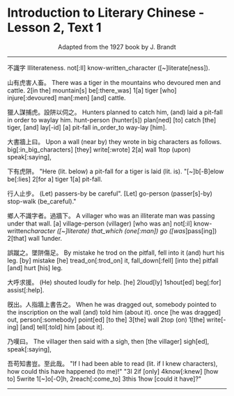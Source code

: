 # Introduction to Literary Chinese - Lesson 2, Text 1

<center>Adapted from the 1927 book by J. Brandt</center>

---

不識字
Illiterateness.
not[:Il] know-written_character ([~]literate[ness]).

山有虎害人畜。
There was a tiger in the mountains who devoured men and cattle.
2[in the] mountain[s] be[:there_was] 1[a] tiger [who] injure[:devoured] man[:men] [and] cattle.

獵人謀捕虎。設阱以伺之。
Hunters planned to catch him, (and) laid a pit-fall in order to waylay him.
hunt-person (hunter[s]) plan[ned] [to] catch [the] tiger, [and] lay[-id] [a] pit\-fall in_order_to way\-lay [him].

大書牆上曰。
Upon a wall (near by) they wrote in big characters as follows.
big[:in_big_characters] [they] write[:wrote] 2[a] wall 1top (upon) speak[:saying],

下有虎阱。
"Here (lit. below) a pit-fall for a tiger is laid (lit. is).
"[~]b[-B]elow be[:lies] 2[for a] tiger 1[a] pit\-fall.

行人止步。
(Let) passers-by be careful".
[Let] go-person (passer[s]-by) stop-walk (be_careful)."

鄉人不識字者。過牆下。
A villager who was an illiterate man was passing under that wall.
[a] village-person (villager) [who was an] not[:il] know-written*character ([~]literate) that_which (one[:man]) go ([was*]pass[ing]) 2[that] wall 1under.

誤蹴之。墜阱傷足。
By mistake he trod on the pitfall, fell into it (and) hurt his leg.
[by] mistake [he] tread_on[:trod_on] it, fall_down[:fell] [into the] pitfall [and] hurt [his] leg.

大呼求援。
(He) shouted loudly for help.
[he] 2loud[ly] 1shout[ed] beg[:for] assist[:help].

旣出。人指牆上書告之。
When he was dragged out, somebody pointed to the inscription on the wall (and) told him (about it).
once [he was dragged] out, person[:somebody] point[ed] [to the] 3[the] wall 2top (on) 1[the] write[-ing] [and] tell[:told] him [about it].

乃嘆曰。
The villager then said with a sigh,
then [the villager] sigh[ed], speak[:saying],

吾苟知書豈。至此哉。
"If I had been able to read (lit. if I knew characters), how could this have happened (to me)!"
"3I 2if [only] 4know[:knew] [how to] 5write 1[~]o[-O]h, 2reach[:come_to] 3this 1how [could it have]?"

---
